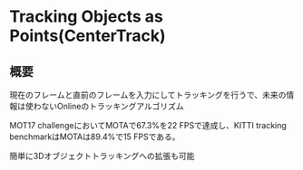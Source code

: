 # Tracking Objects as Points(CenterTrack)

## 概要

現在のフレームと直前のフレームを入力にしてトラッキングを行うで、未来の情報は使わないOnlineのトラッキングアルゴリズム

MOT17 challengeにおいてMOTAで67.3%を22 FPSで達成し、KITTI tracking benchmarkはMOTAは89.4%で15 FPSである。

簡単に3Dオブジェクトトラッキングへの拡張も可能
